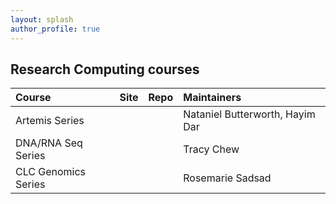 ```yaml
---
layout: splash
author_profile: true
---
```


## Research Computing courses

| Course | Site | Repo | Maintainers |
|:---|:---|:---|:---|
| Artemis Series | <a href="{{ site.url }}/training.artemis/" target="_blank" class="icon-browser" title="Artemis Series"></a> | <a href="{{ site.github.owner_url }}/training.artemis" target="_blank" class="icon-github" title="Artemis Series"></a> | Nataniel Butterworth, Hayim Dar |
| DNA/RNA Seq Series | <a href="{{ site.url }}/training.seq" target="_blank" class="icon-browser" title="DNA/RNA Series"></a> | <a href="{{ site.github.owner_url }}/training.seq" target="_blank" class="icon-github" title="DNA/RNA Series"></a> | Tracy Chew |
| CLC Genomics Series | <a href="{{ site.url }}/training.clc" target="_blank" class="icon-browser" title="DNA/RNA Series"></a> | <a href="{{ site.github.owner_url }}/training.clc" target="_blank" class="icon-github" title="DNA/RNA Series"></a> | Rosemarie Sadsad |
